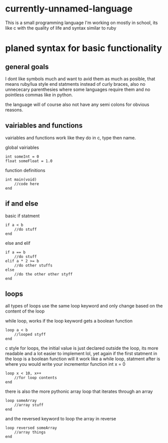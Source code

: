 # currently-unnamed-language
This is a small programming language I'm working on mostly in school, its like c with the quality of life and syntax similar to ruby

# planed syntax for basic functionality

## general goals
I dont like symbols much and want to avid them as much as posible, that means ruby/lua style end statments instead of curly braces, also no unnececary parenthesies where some languages require them and no pointless commas like in python.

the language will of course also not have any semi colons for obvious reasons.

## vairiables and functions
vairiables and functions work like they do in c, type then name.

global vairiables
```
int someInt = 0
float someFloat = 1.0
```

function definitions
```
int main(void)
    //code here
end
```

## if and else
basic if statment
```
if a < b
    //do stuff
end
```

else and elif
```
if a == b
    //do stuff
elif a * 2 >= b
    //do other stuffs
else
    //do the other other styff
end
```

## loops
all types of loops use the same loop keyword and only change based on the content of the loop


while loop, works if the loop keyword gets a boolean function
```
loop a < b
    //looped styff
end
```
c style for loops, the initial value is just declared outside the loop, its more readable and a lot easier to implement lol, yet again if the first statment in the loop is a boolean function will it work like a while loop, statment after is where you would write your incrementor function
int x = 0
```
loop x < 10, x++
    //for loop contents
end
```
there is also the more pythonic array loop that iterates through an array
```
loop someArray
    //array stuff
end
```
and the reversed keyword to loop the array in reverse
```
loop reversed someArray
    //array things
end
```
